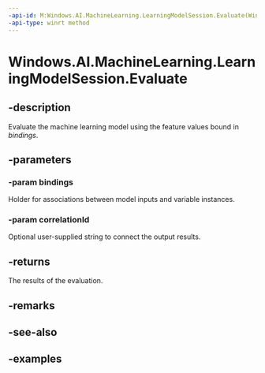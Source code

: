 ```yaml
---
-api-id: M:Windows.AI.MachineLearning.LearningModelSession.Evaluate(Windows.AI.MachineLearning.LearningModelBinding,System.String)
-api-type: winrt method
---
```


<!-- Method syntax.
public LearningModelEvaluationResult LearningModelSession.Evaluate(LearningModelBinding bindings, String correlationId)
-->

# Windows.AI.MachineLearning.LearningModelSession.Evaluate

## -description
Evaluate the machine learning model using the feature values bound in *bindings*.

## -parameters
### -param bindings
Holder for associations between model inputs and variable instances.

### -param correlationId
Optional user-supplied string to connect the output results.

## -returns
The results of the evaluation.

## -remarks

## -see-also

## -examples
